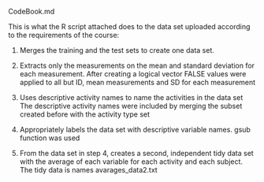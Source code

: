 CodeBook.md

This is what the R script attached does to the data set uploaded according to the requirements of the course:

1. Merges the training and the test sets to create one data set.

2. Extracts only the measurements on the mean and standard deviation for each measurement.
After creating a logical vector FALSE values were applied to all but ID, mean measurements and SD for each measurement

3. Uses descriptive activity names to name the activities in the data set
The descriptive activity names were included by merging the subset created before with the activity type set

4. Appropriately labels the data set with descriptive variable names.
gsub function was used 
5. From the data set in step 4, creates a second, independent tidy data set with the average of each variable for each activity and each subject.
The tidy data is names avarages_data2.txt 
